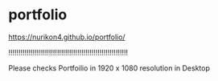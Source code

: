 # portfolio

https://nurikon4.github.io/portfolio/

!!!!!!!!!!!!!!!!!!!!!!!!!!!!!!!!!!!!!!!!!!!!!!!!!!!!!!!!!!!

Please checks Portfoilio in 1920 x 1080 resolution in Desktop
